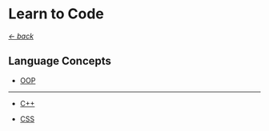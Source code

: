 # Learn to Code

_[← back](https://github.com/peterlopez/learn-to-code)_

## Language Concepts

* [OOP](OOP)

<hr>

* [C++](C++)

* [CSS](CSS)
